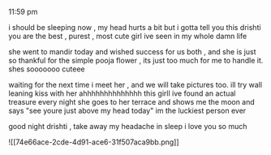 
11:59 pm

i should be sleeping now , my head hurts a bit but i gotta tell you this 
drishti you are the best , purest , most cute girl ive seen in my whole damn life

she went to mandir today and wished success for us both , and she is just so thankful for the simple pooja flower , its just too much for me to handle it.
shes sooooooo cuteee

waiting for the next time i meet her , and we will take pictures too.
ill try wall leaning kiss with her
ahhhhhhhhhhhhhh
this girll
ive found an actual treasure
every night she goes to her terrace and shows me the moon and says "see youre just above my head today"
im the luckiest person ever

good night drishti , take away my headache in sleep
i love you so much

![[74e66ace-2cde-4d91-ace6-31f507aca9bb.png]]